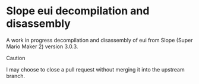 # Slope eui decompilation and disassembly
A work in progress decompilation and disassembly of eui from Slope (Super Mario Maker 2) version 3.0.3.
> [!CAUTION]
> I may choose to close a pull request without merging it into the upstream branch.
